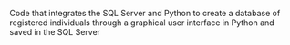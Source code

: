 Code that integrates the SQL Server and Python to create a database of registered individuals through a graphical user interface in Python and saved in the SQL Server
